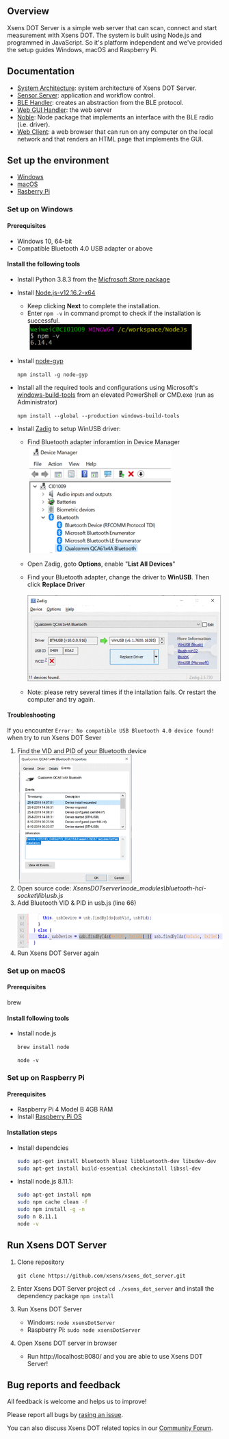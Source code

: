## Overview
Xsens DOT Server is a simple web server that can scan, connect and start measurement with Xsens DOT. The system is built using Node.js and programmed in JavaScript. So it's platform independent and we've provided the setup guides Windows, macOS and Raspberry Pi.

## Documentation
* [System Architecture](documentation/XsensDOTServer-SystemArchitecture.pdf): system architecture of Xsens DOT Server.
* [Sensor Server](documentation/XsensDOTServer-SensorServer.pdf): application and workflow control.
* [BLE Handler](documentation/XsensDOTServer-BLEHandler.pdf): creates an abstraction from the BLE protocol.
* [Web GUI Handler](documentation/XsensDOTServer-WebGUIHandler.pdf): the web server
* [Noble](https://github.com/noble/noble): Node package that implements an interface with the BLE radio (i.e. driver).
* [Web Client](documentation/XsensDOTServerWebClient.pdf): a web browser that can run on any computer on the local network and that renders an HTML page that implements the GUI.

## Set up the environment
* [Windows](#set-up-on-windows)
* [macOS](#set-up-on-macos)
* [Rasberry Pi](#set-up-on-raspberry-pi)

### Set up on Windows
#### Prerequisites
* Windows 10, 64-bit
* Compatible Bluetooth 4.0 USB adapter or above

#### Install the following tools
* Install Python 3.8.3 from the [Micfrosoft Store package](https://docs.python.org/3/using/windows.html#the-microsoft-store-package) 
* Install [Node.js-v12.16.2-x64](https://nodejs.org/download/release/v12.16.2/node-v12.16.2-x64.msi)
  * Keep clicking **Next** to complete the installation.
  * Enter `npm -v` in command prompt to check if the installation is successful.<br>
&nbsp;<img height="60" src="images/image002.gif"/>

* Install [node-gyp](https://github.com/nodejs/node-gyp#installation)
   
   `npm install -g node-gyp`
* Install all the required tools and configurations using Microsoft's [windows-build-tools](https://github.com/felixrieseberg/windows-build-tools) from an elevated PowerShell or CMD.exe (run as Administrator)

  `npm install --global --production windows-build-tools`
* Install [Zadig](https://zadig.akeo.ie/) to setup WinUSB driver:
  * Find Bluetooth adapter inforamtion in Device Manager <br>
&nbsp;<img height="250" src="images/image006.gif"/>
  * Open Zadig, goto **Options**, enable "**List All Devices**"
  * Find your Bluetooth adapter, change the driver to **WinUSB**. Then click **Replace Driver** <br>
&nbsp;<img height="200" src="images/image007.gif"/>

  * Note: please retry several times if the intallation fails. Or restart the computer and try again. 

#### Troubleshooting
If you encounter `Error: No compatible USB Bluetooth 4.0 device found!` when try to run Xsens DOT Sever
 1. Find the VID and PID of your Bluetooth device<br>
&nbsp;<img height="300" src="images/image011.gif"/>
 2. Open source code: *XsensDOTserver\node_modules\bluetooth-hci-socket\lib\usb.js*
 3. Add Bluetooth VID & PID in usb.js (line 66)<br>
&nbsp;<img height="80" src="images/image012.gif"/>
 4. Run Xsens DOT Server again
 
### Set up on macOS
#### Prerequisites
brew

#### Install following tools
* Install node.js
  
  `brew install node`
  
  `node -v`


### Set up on Raspberry Pi
#### Prerequisites
* Raspberry Pi 4 Model B 4GB RAM
* Install [Raspberry Pi OS](https://www.raspberrypi.org/downloads/raspberry-pi-os/)

#### Installation steps
* Install dependcies
  
  ```sh
  sudo apt-get install bluetooth bluez libbluetooth-dev libudev-dev
  sudo apt-get install build-essential checkinstall libssl-dev
  ```

* Install node.js 8.11.1: 
  ```sh
  sudo apt-get install npm
  sudo npm cache clean -f
  sudo npm install -g -n
  sudo n 8.11.1
  node -v
  ```


## Run Xsens DOT Server
1. Clone repository
  
   `git clone https://github.com/xsens/xsens_dot_server.git`
1. Enter Xsens DOT Server project `cd ./xsens_dot_server` and install the dependency package `npm install`
1. Run Xsens DOT Server
   * Windows: `node xsensDotServer`
   * Raspberry Pi: `sudo node xsensDotServer`
1. Open Xsens DOT server in browser
   * Run http://localhost:8080/ and you are able to use Xsens DOT Server!

## Bug reports and feedback
All feedback is welcome and helps us to improve!

Please report all bugs by [rasing an issue](https://github.com/xsens/xsens_dot_server/issues/new).

You can also discuss Xsens DOT related topics in our [Community Forum](https://base.xsens.com/hc/en-us/community/topics).


